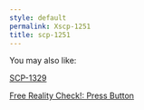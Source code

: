 ```yaml
---
style: default
permalink: Xscp-1251
title: scp-1251
---
```

You may also like:

[SCP-1329](http://scp-wiki.net/scp-1329)

[Free Reality Check!: Press Button](http://scp-wiki.net/free-reality-check-press-button)
